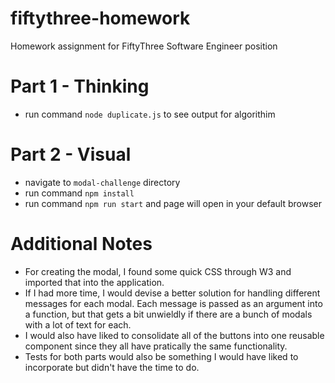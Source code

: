 # fiftythree-homework
Homework assignment for FiftyThree Software Engineer position

# Part 1 - Thinking
- run command `node duplicate.js` to see output for algorithim

# Part 2 - Visual
- navigate to `modal-challenge` directory
- run command `npm install`
- run command `npm run start` and page will open in your default browser

# Additional Notes
- For creating the modal, I found some quick CSS through W3 and imported that into the application.
- If I had more time, I would devise a better solution for handling different messages for each modal. Each message is passed as an argument into a function, but that gets a bit unwieldly if there are a bunch of modals with a lot of text for each. 
- I would also have liked to consolidate all of the buttons into one reusable component since they all have pratically the same functionality.
- Tests for both parts would also be something I would have liked to incorporate but didn't have the time to do.
